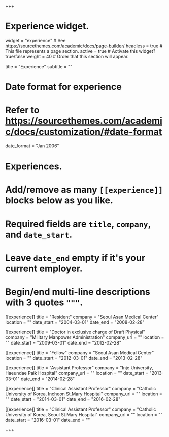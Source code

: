 +++
# Experience widget.
widget = "experience"  # See https://sourcethemes.com/academic/docs/page-builder/
headless = true  # This file represents a page section.
active = true  # Activate this widget? true/false
weight = 40  # Order that this section will appear.

title = "Experience"
subtitle = ""

# Date format for experience
#   Refer to https://sourcethemes.com/academic/docs/customization/#date-format
date_format = "Jan 2006"

# Experiences.
#   Add/remove as many `[[experience]]` blocks below as you like.
#   Required fields are `title`, `company`, and `date_start`.
#   Leave `date_end` empty if it's your current employer.
#   Begin/end multi-line descriptions with 3 quotes `"""`.

[[experience]]
  title = "Resident"
  company = "Seoul Asan Medical Center"
  location = ""
  date_start = "2004-03-01"
  date_end = "2008-02-28"

[[experience]]
  title = "Doctor in exclusive charge of Draft Physical"
  company = "Military Manpower Administration"
  company_url = ""
  location = ""
  date_start = "2009-03-01"
  date_end = "2012-02-28"

[[experience]]
  title = "Fellow"
  company = "Seoul Asan Medical Center"
  location = ""
  date_start = "2012-03-01"
  date_end = "2013-02-28"
  
[[experience]]
  title = "Assistant Professor"
  company = "Inje University, Haeundae Paik Hospital"
  company_url = ""
  location = ""
  date_start = "2013-03-01"
  date_end = "2014-02-28"

  
[[experience]]
  title = "Clinical Assistant Professor"
  company = "Catholic University of Korea, Incheon St.Mary Hospital"
  company_url = ""
  location = ""
  date_start = "2014-03-01"
  date_end = "2016-02-28"

  
[[experience]]
  title = "Clinical Assistant Professor"
  company = "Catholic University of Korea, Seoul St.Mary Hospital"
  company_url = ""
  location = ""
  date_start = "2016-03-01"
  date_end = ""
 
+++
